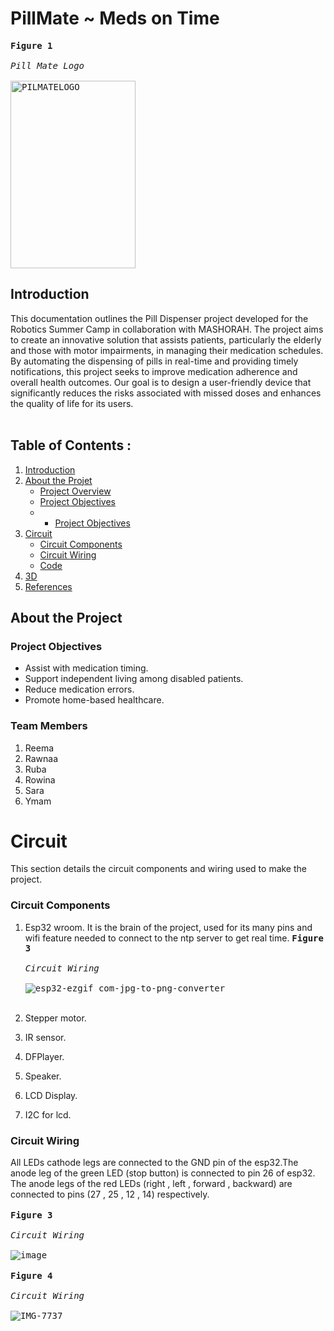 # PillMate  ~  Meds on Time
<kbd> **Figure 1** <br><br>*Pill Mate Logo*<br><br> 
<img src="https://pfst.cf2.poecdn.net/base/image/72c08102fd5cc60eba87fc603061a443d76a22ec3b13ea76f6acbebeabbf6b35?w=1024&h=1536&pmaid=413996819" width="200" height="300" alt="PILMATELOGO">
</kbd>


## Introduction
This documentation outlines the Pill Dispenser project developed for the Robotics Summer Camp in collaboration with MASHORAH. The project aims to create an innovative solution that assists patients, particularly the elderly and those with motor impairments, in managing their medication schedules. By automating the dispensing of pills in real-time and providing timely notifications, this project seeks to improve medication adherence and overall health outcomes. Our goal is to design a user-friendly device that significantly reduces the risks associated with missed doses and enhances the quality of life for its users.<br><br>
## Table of Contents : 
1. [Introduction](#Introduction)
2. [About the Projet](#About-the-Project)
   - [Project Overview](#Project-Overview)
   - [Project Objectives](#Project-Objectives)
   - - [Project Objectives](#Team-Members)
3. [Circuit](#Circuit)
   - [Circuit Components](#Circuit-Components)
   - [Circuit Wiring](#Circuit-Wiring)
   - [Code](#Arduino-Code)
4. [3D](#3D)   
5. [References](#References)
   
## About the Project
### Project Objectives
- Assist with medication timing.
- Support independent living among disabled patients.
- Reduce medication errors.
- Promote home-based healthcare.
### Team Members
1. Reema
2. Rawnaa
3. Ruba
4. Rowina
5. Sara
6. Ymam
# Circuit
This section details the circuit components and wiring used to make the project.
### Circuit Components
1. Esp32 wroom.
   It is the brain of the project, used for its many pins and wifi feature needed to connect to the ntp server to get real time.
   <kbd> **Figure 3** <br><br>*Circuit Wiring*<br><br> <kbd>![esp32-ezgif com-jpg-to-png-converter](https://github.com/user-attachments/assets/452b2faa-62f7-4639-b80b-3a700c9cda8d)</kbd></kbd><br><br>

3. Stepper motor.
4. IR sensor.
5. DFPlayer.
6. Speaker.
7. LCD Display.
8. I2C for lcd.
   
### Circuit Wiring
All LEDs cathode legs are connected to the GND pin of the esp32.The anode leg of the green LED (stop button) is connected to pin 26 of esp32. The anode legs of the red LEDs (right , left , forward , backward) are connected to pins (27 , 25 , 12 , 14) respectively.<br><br>
<kbd> **Figure 3** <br><br>*Circuit Wiring*<br><br> <kbd>![image](https://github.com/Rawnaa-19/IOT-Esp32/assets/106926557/38d45730-16c8-4d5a-bee5-ac7ada8e9680)</kbd></kbd><br><br>
<kbd> **Figure 4** <br><br>*Circuit Wiring*<br><br> <kbd>![IMG-7737](https://github.com/Rawnaa-19/IOT-Esp32/assets/106926557/ebf4ec77-d6a7-4bd3-9ef5-ac9bc59aff77)
</kbd></kbd>
